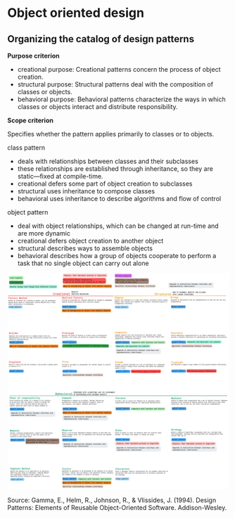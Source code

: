 # Object oriented design

## Organizing the catalog of design patterns

**Purpose criterion**
- creational purpose: Creational patterns concern the process of object creation. 
- structural purpose: Structural patterns deal with the composition of classes or objects.
- behavioral purpose: Behavioral patterns characterize the ways in which classes or objects interact and distribute 
responsibility.

**Scope criterion**

Specifies whether the pattern applies primarily to classes or to objects.

class pattern
- deals with relationships between classes and their subclasses
- these relationships are established through inheritance, so they are static—fixed at compile-time.
- creational defers some part of object creation to subclasses
- structural uses inheritance to compose classes
- behavioral uses inheritance to describe algorithms and flow of control

object pattern
- deal with object relationships, which can be changed at run-time and are more dynamic
- creational defers object creation to another object
- structural describes ways to assemble objects
- behavioral describes how a group of objects cooperate to perform a task that no single object can carry out alone


![design_patterns.png](images%2F6a_design_patterns.png)

Source:
Gamma, E., Helm, R., Johnson, R., & Vlissides, J. (1994). Design Patterns: Elements of Reusable Object-Oriented Software. Addison-Wesley.